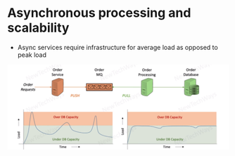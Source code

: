 # Asynchronous processing and scalability

- Async services require infrastructure for average load as opposed to peak load

![Alt text](image-14.png)

